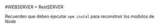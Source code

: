 #WEBSERVER + RestSERVER

Recuerden que deben ejecutar ```npm instal``` para reconstruir los modulos de Node
